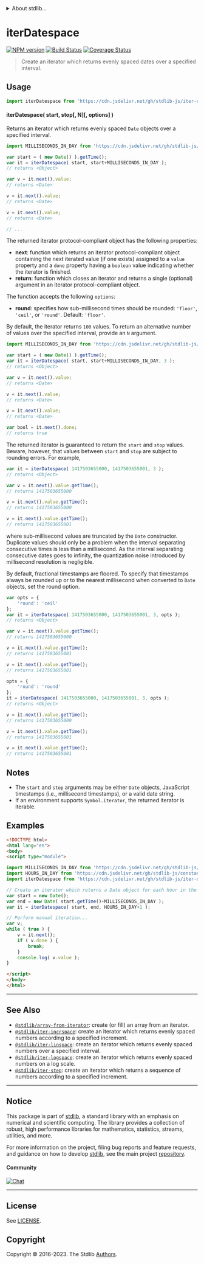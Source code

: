 <!--

@license Apache-2.0

Copyright (c) 2019 The Stdlib Authors.

Licensed under the Apache License, Version 2.0 (the "License");
you may not use this file except in compliance with the License.
You may obtain a copy of the License at

   http://www.apache.org/licenses/LICENSE-2.0

Unless required by applicable law or agreed to in writing, software
distributed under the License is distributed on an "AS IS" BASIS,
WITHOUT WARRANTIES OR CONDITIONS OF ANY KIND, either express or implied.
See the License for the specific language governing permissions and
limitations under the License.

-->


<details>
  <summary>
    About stdlib...
  </summary>
  <p>We believe in a future in which the web is a preferred environment for numerical computation. To help realize this future, we've built stdlib. stdlib is a standard library, with an emphasis on numerical and scientific computation, written in JavaScript (and C) for execution in browsers and in Node.js.</p>
  <p>The library is fully decomposable, being architected in such a way that you can swap out and mix and match APIs and functionality to cater to your exact preferences and use cases.</p>
  <p>When you use stdlib, you can be absolutely certain that you are using the most thorough, rigorous, well-written, studied, documented, tested, measured, and high-quality code out there.</p>
  <p>To join us in bringing numerical computing to the web, get started by checking us out on <a href="https://github.com/stdlib-js/stdlib">GitHub</a>, and please consider <a href="https://opencollective.com/stdlib">financially supporting stdlib</a>. We greatly appreciate your continued support!</p>
</details>

# iterDatespace

[![NPM version][npm-image]][npm-url] [![Build Status][test-image]][test-url] [![Coverage Status][coverage-image]][coverage-url] <!-- [![dependencies][dependencies-image]][dependencies-url] -->

> Create an iterator which returns evenly spaced dates over a specified interval.

<!-- Section to include introductory text. Make sure to keep an empty line after the intro `section` element and another before the `/section` close. -->

<section class="intro">

</section>

<!-- /.intro -->

<!-- Package usage documentation. -->



<section class="usage">

## Usage

```javascript
import iterDatespace from 'https://cdn.jsdelivr.net/gh/stdlib-js/iter-datespace@esm/index.mjs';
```

#### iterDatespace( start, stop\[, N]\[, options] )

Returns an iterator which returns evenly spaced `Date` objects over a specified interval.

```javascript
import MILLISECONDS_IN_DAY from 'https://cdn.jsdelivr.net/gh/stdlib-js/constants-time-milliseconds-in-day@esm/index.mjs';

var start = ( new Date() ).getTime();
var it = iterDatespace( start, start+MILLISECONDS_IN_DAY );
// returns <Object>

var v = it.next().value;
// returns <Date>

v = it.next().value;
// returns <Date>

v = it.next().value;
// returns <Date>

// ...
```

The returned iterator protocol-compliant object has the following properties:

-   **next**: function which returns an iterator protocol-compliant object containing the next iterated value (if one exists) assigned to a `value` property and a `done` property having a `boolean` value indicating whether the iterator is finished.
-   **return**: function which closes an iterator and returns a single (optional) argument in an iterator protocol-compliant object.

The function accepts the following `options`:

-   **round**: specifies how sub-millisecond times should be rounded: `'floor'`, `'ceil'`, or `'round'`. Default: `'floor'`.

By default, the iterator returns `100` values. To return an alternative number of values over the specified interval, provide an `N` argument.

```javascript
import MILLISECONDS_IN_DAY from 'https://cdn.jsdelivr.net/gh/stdlib-js/constants-time-milliseconds-in-day@esm/index.mjs';

var start = ( new Date() ).getTime();
var it = iterDatespace( start, start+MILLISECONDS_IN_DAY, 3 );
// returns <Object>

var v = it.next().value;
// returns <Date>

v = it.next().value;
// returns <Date>

v = it.next().value;
// returns <Date>

var bool = it.next().done;
// returns true
```

The returned iterator is guaranteed to return the `start` and `stop` values. Beware, however, that values between `start` and `stop` are subject to rounding errors. For example,

```javascript
var it = iterDatespace( 1417503655000, 1417503655001, 3 );
// returns <Object>

var v = it.next().value.getTime();
// returns 1417503655000

v = it.next().value.getTime();
// returns 1417503655000

v = it.next().value.getTime();
// returns 1417503655001
```

where sub-millisecond values are truncated by the `Date` constructor. Duplicate values should only be a problem when the interval separating consecutive times is less than a millisecond. As the interval separating consecutive dates goes to infinity, the quantization noise introduced by millisecond resolution is negligible.

By default, fractional timestamps are floored. To specify that timestamps always be rounded up or to the nearest millisecond when converted to `Date` objects, set the round option.

```javascript
var opts = {
    'round': 'ceil'
};
var it = iterDatespace( 1417503655000, 1417503655001, 3, opts );
// returns <Object>

var v = it.next().value.getTime();
// returns 1417503655000

v = it.next().value.getTime();
// returns 1417503655001

v = it.next().value.getTime();
// returns 1417503655001

opts = {
    'round': 'round'
};
it = iterDatespace( 1417503655000, 1417503655001, 3, opts );
// returns <Object>

v = it.next().value.getTime();
// returns 1417503655000

v = it.next().value.getTime();
// returns 1417503655001

v = it.next().value.getTime();
// returns 1417503655001
```

</section>

<!-- /.usage -->

<!-- Package usage notes. Make sure to keep an empty line after the `section` element and another before the `/section` close. -->

<section class="notes">

## Notes

-   The `start` and `stop` arguments may be either `Date` objects, JavaScript timestamps (i.e., millisecond timestamps), or a valid date string.
-   If an environment supports `Symbol.iterator`, the returned iterator is iterable.

</section>

<!-- /.notes -->

<!-- Package usage examples. -->

<section class="examples">

## Examples

<!-- eslint no-undef: "error" -->

```html
<!DOCTYPE html>
<html lang="en">
<body>
<script type="module">

import MILLISECONDS_IN_DAY from 'https://cdn.jsdelivr.net/gh/stdlib-js/constants-time-milliseconds-in-day@esm/index.mjs';
import HOURS_IN_DAY from 'https://cdn.jsdelivr.net/gh/stdlib-js/constants-time-hours-in-day@esm/index.mjs';
import iterDatespace from 'https://cdn.jsdelivr.net/gh/stdlib-js/iter-datespace@esm/index.mjs';

// Create an iterator which returns a Date object for each hour in the next 24 hours:
var start = new Date();
var end = new Date( start.getTime()+MILLISECONDS_IN_DAY );
var it = iterDatespace( start, end, HOURS_IN_DAY+1 );

// Perform manual iteration...
var v;
while ( true ) {
    v = it.next();
    if ( v.done ) {
        break;
    }
    console.log( v.value );
}

</script>
</body>
</html>
```

</section>

<!-- /.examples -->

<!-- Section to include cited references. If references are included, add a horizontal rule *before* the section. Make sure to keep an empty line after the `section` element and another before the `/section` close. -->

<section class="references">

</section>

<!-- /.references -->

<!-- Section for related `stdlib` packages. Do not manually edit this section, as it is automatically populated. -->

<section class="related">

* * *

## See Also

-   <span class="package-name">[`@stdlib/array-from-iterator`][@stdlib/array/from-iterator]</span><span class="delimiter">: </span><span class="description">create (or fill) an array from an iterator.</span>
-   <span class="package-name">[`@stdlib/iter-incrspace`][@stdlib/iter/incrspace]</span><span class="delimiter">: </span><span class="description">create an iterator which returns evenly spaced numbers according to a specified increment.</span>
-   <span class="package-name">[`@stdlib/iter-linspace`][@stdlib/iter/linspace]</span><span class="delimiter">: </span><span class="description">create an iterator which returns evenly spaced numbers over a specified interval.</span>
-   <span class="package-name">[`@stdlib/iter-logspace`][@stdlib/iter/logspace]</span><span class="delimiter">: </span><span class="description">create an iterator which returns evenly spaced numbers on a log scale.</span>
-   <span class="package-name">[`@stdlib/iter-step`][@stdlib/iter/step]</span><span class="delimiter">: </span><span class="description">create an iterator which returns a sequence of numbers according to a specified increment.</span>

</section>

<!-- /.related -->

<!-- Section for all links. Make sure to keep an empty line after the `section` element and another before the `/section` close. -->


<section class="main-repo" >

* * *

## Notice

This package is part of [stdlib][stdlib], a standard library with an emphasis on numerical and scientific computing. The library provides a collection of robust, high performance libraries for mathematics, statistics, streams, utilities, and more.

For more information on the project, filing bug reports and feature requests, and guidance on how to develop [stdlib][stdlib], see the main project [repository][stdlib].

#### Community

[![Chat][chat-image]][chat-url]

---

## License

See [LICENSE][stdlib-license].


## Copyright

Copyright &copy; 2016-2023. The Stdlib [Authors][stdlib-authors].

</section>

<!-- /.stdlib -->

<!-- Section for all links. Make sure to keep an empty line after the `section` element and another before the `/section` close. -->

<section class="links">

[npm-image]: http://img.shields.io/npm/v/@stdlib/iter-datespace.svg
[npm-url]: https://npmjs.org/package/@stdlib/iter-datespace

[test-image]: https://github.com/stdlib-js/iter-datespace/actions/workflows/test.yml/badge.svg?branch=v0.1.0
[test-url]: https://github.com/stdlib-js/iter-datespace/actions/workflows/test.yml?query=branch:v0.1.0

[coverage-image]: https://img.shields.io/codecov/c/github/stdlib-js/iter-datespace/main.svg
[coverage-url]: https://codecov.io/github/stdlib-js/iter-datespace?branch=main

<!--

[dependencies-image]: https://img.shields.io/david/stdlib-js/iter-datespace.svg
[dependencies-url]: https://david-dm.org/stdlib-js/iter-datespace/main

-->

[chat-image]: https://img.shields.io/gitter/room/stdlib-js/stdlib.svg
[chat-url]: https://app.gitter.im/#/room/#stdlib-js_stdlib:gitter.im

[stdlib]: https://github.com/stdlib-js/stdlib

[stdlib-authors]: https://github.com/stdlib-js/stdlib/graphs/contributors

[umd]: https://github.com/umdjs/umd
[es-module]: https://developer.mozilla.org/en-US/docs/Web/JavaScript/Guide/Modules

[deno-url]: https://github.com/stdlib-js/iter-datespace/tree/deno
[umd-url]: https://github.com/stdlib-js/iter-datespace/tree/umd
[esm-url]: https://github.com/stdlib-js/iter-datespace/tree/esm
[branches-url]: https://github.com/stdlib-js/iter-datespace/blob/main/branches.md

[stdlib-license]: https://raw.githubusercontent.com/stdlib-js/iter-datespace/main/LICENSE

<!-- <related-links> -->

[@stdlib/array/from-iterator]: https://github.com/stdlib-js/array-from-iterator/tree/esm

[@stdlib/iter/incrspace]: https://github.com/stdlib-js/iter-incrspace/tree/esm

[@stdlib/iter/linspace]: https://github.com/stdlib-js/iter-linspace/tree/esm

[@stdlib/iter/logspace]: https://github.com/stdlib-js/iter-logspace/tree/esm

[@stdlib/iter/step]: https://github.com/stdlib-js/iter-step/tree/esm

<!-- </related-links> -->

</section>

<!-- /.links -->
